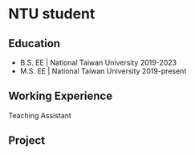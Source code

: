 # NTU student

## Education
- B.S. EE | National Taiwan University 2019-2023
- M.S. EE | National Taiwan University 2019-present

## Working Experience
Teaching Assistant

## Project

<script type="text/javascript" id="clustrmaps" src="//clustrmaps.com/map_v2.js?d=TSKbybISAZ_ZMu0YH4nTwKyTbiTKjnHTQNZ9fyPyE94&cl=ffffff&w=a"></script>
